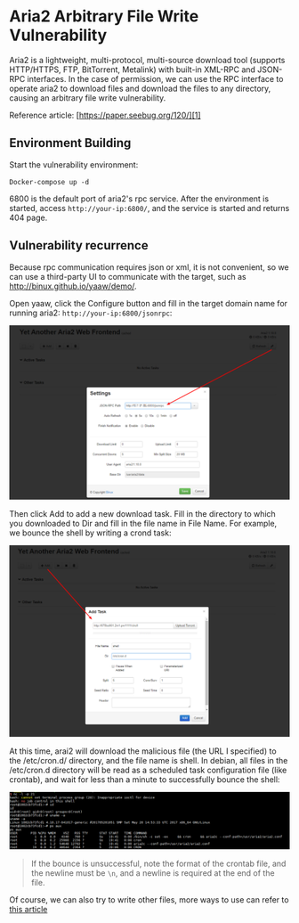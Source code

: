 # Aria2 Arbitrary File Write Vulnerability

Aria2 is a lightweight, multi-protocol, multi-source download tool (supports HTTP/HTTPS, FTP, BitTorrent, Metalink) with built-in XML-RPC and JSON-RPC interfaces. In the case of permission, we can use the RPC interface to operate aria2 to download files and download the files to any directory, causing an arbitrary file write vulnerability.

Reference article: [https://paper.seebug.org/120/][1]

## Environment Building

Start the vulnerability environment:

```
Docker-compose up -d
```

6800 is the default port of aria2's rpc service. After the environment is started, access `http://your-ip:6800/`, and the service is started and returns 404 page.

## Vulnerability recurrence

Because rpc communication requires json or xml, it is not convenient, so we can use a third-party UI to communicate with the target, such as http://binux.github.io/yaaw/demo/.

Open yaaw, click the Configure button and fill in the target domain name for running aria2: `http://your-ip:6800/jsonrpc`:

![](1.png)

Then click Add to add a new download task. Fill in the directory to which you downloaded to Dir and fill in the file name in File Name. For example, we bounce the shell by writing a crond task:

![](2.png)

At this time, arai2 will download the malicious file (the URL I specified) to the /etc/cron.d/ directory, and the file name is shell. In debian, all files in the /etc/cron.d directory will be read as a scheduled task configuration file (like crontab), and wait for less than a minute to successfully bounce the shell:

![](3.png)

> If the bounce is unsuccessful, note the format of the crontab file, and the newline must be `\n`, and a newline is required at the end of the file.

Of course, we can also try to write other files, more ways to use can refer to [this article][1]

[1]: https://paper.seebug.org/120/